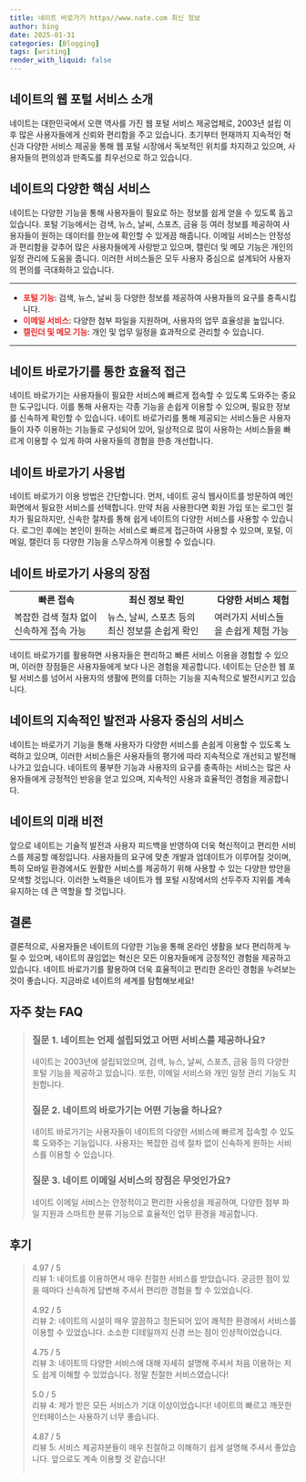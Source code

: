 ```yaml
---
title: 네이트 바로가기 https//www.nate.com 최신 정보
author: bing
date: 2025-01-31
categories: [Blogging]
tags: [writing]
render_with_liquid: false
---
```



<h2 id='네이트 소개'>네이트의 웹 포털 서비스 소개</h2>

<p>네이트는 대한민국에서 오랜 역사를 가진 웹 포털 서비스 제공업체로, 2003년 설립 이후 많은 사용자들에게 신뢰와 편리함을 주고 있습니다. 초기부터 현재까지 지속적인 혁신과 다양한 서비스 제공을 통해 웹 포털 시장에서 독보적인 위치를 차지하고 있으며, 사용자들의 편의성과 만족도를 최우선으로 하고 있습니다.</p>

<h2 id='네이트의 핵심 서비스'>네이트의 다양한 핵심 서비스</h2>

<p>네이트는 다양한 기능을 통해 사용자들이 필요로 하는 정보를 쉽게 얻을 수 있도록 돕고 있습니다. 포털 기능에서는 검색, 뉴스, 날씨, 스포츠, 금융 등 여러 정보를 제공하여 사용자들이 원하는 데이터를 한눈에 확인할 수 있게끔 해줍니다. 이메일 서비스는 안정성과 편리함을 갖추어 많은 사용자들에게 사랑받고 있으며, 캘린더 및 메모 기능은 개인의 일정 관리에 도움을 줍니다. 이러한 서비스들은 모두 사용자 중심으로 설계되어 사용자의 편의를 극대화하고 있습니다.</p>

<hr />

<ul>
    <li><b><span style="color: #ee2323;">포털 기능</span></b>: 검색, 뉴스, 날씨 등 다양한 정보를 제공하여 사용자들의 요구를 충족시킵니다.</li>
    <li><b><span style="color: #ee2323;">이메일 서비스</span></b>: 다양한 첨부 파일을 지원하며, 사용자의 업무 효율성을 높입니다.</li>
    <li><b><span style="color: #ee2323;">캘린더 및 메모 기능</span></b>: 개인 및 업무 일정을 효과적으로 관리할 수 있습니다.</li>
</ul>

<hr />

<h2 id='네이트 바로가기의 중요성'>네이트 바로가기를 통한 효율적 접근</h2>

<p>네이트 바로가기는 사용자들이 필요한 서비스에 빠르게 접속할 수 있도록 도와주는 중요한 도구입니다. 이를 통해 사용자는 각종 기능을 손쉽게 이용할 수 있으며, 필요한 정보를 신속하게 확인할 수 있습니다. 네이트 바로가리를 통해 제공되는 서비스들은 사용자들이 자주 이용하는 기능들로 구성되어 있어, 일상적으로 많이 사용하는 서비스들을 빠르게 이용할 수 있게 하여 사용자들의 경험을 한층 개선합니다.</p>

<h2 id='네이트 바로가기 사용법'>네이트 바로가기 사용법</h2>

<p>네이트 바로가기 이용 방법은 간단합니다. 먼저, 네이트 공식 웹사이트를 방문하여 메인 화면에서 필요한 서비스를 선택합니다. 만약 처음 사용한다면 회원 가입 또는 로그인 절차가 필요하지만, 신속한 절차를 통해 쉽게 네이트의 다양한 서비스를 사용할 수 있습니다. 로그인 후에는 본인이 원하는 서비스로 빠르게 접근하여 사용할 수 있으며, 포털, 이메일, 캘린더 등 다양한 기능을 스무스하게 이용할 수 있습니다.</p>

<h2 id='네이트 바로가기의 장점'>네이트 바로가기 사용의 장점</h2>

<table>
    <tr>
        <td style="text-align: center; height: 17px;"><b>빠른 접속</b></td>
        <td style="text-align: center; height: 17px;"><b>최신 정보 확인</b></td>
        <td style="text-align: center; height: 17px;"><b>다양한 서비스 체험</b></td>
    </tr>
    <tr>
        <td>복잡한 검색 절차 없이 신속하게 접속 가능</td>
        <td>뉴스, 날씨, 스포츠 등의 최신 정보를 손쉽게 확인</td>
        <td>여러가지 서비스들을 손쉽게 체험 가능</td>
    </tr>
</table>

<p>네이트 바로가기를 활용하면 사용자들은 편리하고 빠른 서비스 이용을 경험할 수 있으며, 이러한 장점들은 사용자들에게 보다 나은 경험을 제공합니다. 네이트는 단순한 웹 포털 서비스를 넘어서 사용자의 생활에 편의를 더하는 기능을 지속적으로 발전시키고 있습니다.</p>

<h2 id='마무리'>네이트의 지속적인 발전과 사용자 중심의 서비스</h2>

<p>네이트는 바로가기 기능을 통해 사용자가 다양한 서비스를 손쉽게 이용할 수 있도록 노력하고 있으며, 이러한 서비스들은 사용자들의 평가에 따라 지속적으로 개선되고 발전해 나가고 있습니다. 네이트의 풍부한 기능과 사용자의 요구를 충족하는 서비스는 많은 사용자들에게 긍정적인 반응을 얻고 있으며, 지속적인 사용과 효율적인 경험을 제공합니다.</p>

<h2 id='네이트의 미래'>네이트의 미래 비전</h2>

<p>앞으로 네이트는 기술적 발전과 사용자 피드백을 반영하여 더욱 혁신적이고 편리한 서비스를 제공할 예정입니다. 사용자들의 요구에 맞춘 개발과 업데이트가 이루어질 것이며, 특히 모바일 환경에서도 원활한 서비스를 제공하기 위해 사용할 수 있는 다양한 방안을 모색할 것입니다. 이러한 노력들은 네이트가 웹 포털 시장에서의 선두주자 지위를 계속 유지하는 데 큰 역할을 할 것입니다.</p>

<h2 id='결론'>결론</h2>

<p>결론적으로, 사용자들은 네이트의 다양한 기능을 통해 온라인 생활을 보다 편리하게 누릴 수 있으며, 네이트의 끊임없는 혁신은 모든 이용자들에게 긍정적인 경험을 제공하고 있습니다. 네이트 바로가기를 활용하여 더욱 효율적이고 편리한 온라인 경험을 누려보는 것이 좋습니다. 지금바로 네이트의 세계를 탐험해보세요!</p>


<h2 id='자주_찾는_FAQ'>자주 찾는 FAQ</h2>
<div itemscope="" itemtype="https://schema.org/FAQPage"> 
<blockquote> 
<div itemscope="" itemprop="mainEntity" itemtype="https://schema.org/Question"> 
<h3 itemprop="name">질문 1. 네이트는 언제 설립되었고 어떤 서비스를 제공하나요?</h3> 
<div itemscope="" itemprop="acceptedAnswer" itemtype="https://schema.org/Answer"> 
<span itemprop="text"> 
<p>네이트는 2003년에 설립되었으며, 검색, 뉴스, 날씨, 스포츠, 금융 등의 다양한 포털 기능을 제공하고 있습니다. 또한, 이메일 서비스와 개인 일정 관리 기능도 지원합니다.</p> 
</span> 
</div> 
</div> 

<div itemscope="" itemprop="mainEntity" itemtype="https://schema.org/Question"> 
<h3 itemprop="name">질문 2. 네이트의 바로가기는 어떤 기능을 하나요?</h3> 
<div itemscope="" itemprop="acceptedAnswer" itemtype="https://schema.org/Answer"> 
<span itemprop="text"> 
<p>네이트 바로가기는 사용자들이 네이트의 다양한 서비스에 빠르게 접속할 수 있도록 도와주는 기능입니다. 사용자는 복잡한 검색 절차 없이 신속하게 원하는 서비스를 이용할 수 있습니다.</p> 
</span> 
</div> 
</div> 

<div itemscope="" itemprop="mainEntity" itemtype="https://schema.org/Question"> 
<h3 itemprop="name">질문 3. 네이트 이메일 서비스의 장점은 무엇인가요?</h3> 
<div itemscope="" itemprop="acceptedAnswer" itemtype="https://schema.org/Answer"> 
<span itemprop="text"> 
<p>네이트 이메일 서비스는 안정적이고 편리한 사용성을 제공하며, 다양한 첨부 파일 지원과 스마트한 분류 기능으로 효율적인 업무 환경을 제공합니다.</p> 
</span> 
</div> 
</div> 

</blockquote> 
</div>
<h2 id='후기'>후기</h2>
<div itemscope itemtype="https://schema.org/Product">
  <blockquote>
  <div itemprop="review" itemscope itemtype="https://schema.org/Review">
      <div itemprop="reviewRating" itemscope itemtype="https://schema.org/Rating"> <span itemprop="ratingValue">4.97</span> / <span itemprop="bestRating">5</span> </div>
      <span itemprop="reviewBody">리뷰 1: 네이트를 이용하면서 매우 친절한 서비스를 받았습니다. 궁금한 점이 있을 때마다 신속하게 답변해 주셔서 편리한 경험을 할 수 있었습니다.</span>
  </div>
  <br>
  <div itemprop="review" itemscope itemtype="https://schema.org/Review">
      <div itemprop="reviewRating" itemscope itemtype="https://schema.org/Rating"> <span itemprop="ratingValue">4.92</span> / <span itemprop="bestRating">5</span> </div>
      <span itemprop="reviewBody">리뷰 2: 네이트의 시설이 매우 깔끔하고 정돈되어 있어 쾌적한 환경에서 서비스를 이용할 수 있었습니다. 소소한 디테일까지 신경 쓰는 점이 인상적이었습니다.</span>
  </div>
  <br>
  <div itemprop="review" itemscope itemtype="https://schema.org/Review">
      <div itemprop="reviewRating" itemscope itemtype="https://schema.org/Rating"> <span itemprop="ratingValue">4.75</span> / <span itemprop="bestRating">5</span> </div>
      <span itemprop="reviewBody">리뷰 3: 네이트의 다양한 서비스에 대해 자세히 설명해 주셔서 처음 이용하는 저도 쉽게 이해할 수 있었습니다. 정말 친절한 서비스였습니다!</span>
  </div>
  <br>
  <div itemprop="review" itemscope itemtype="https://schema.org/Review">
      <div itemprop="reviewRating" itemscope itemtype="https://schema.org/Rating"> <span itemprop="ratingValue">5.0</span> / <span itemprop="bestRating">5</span> </div>
      <span itemprop="reviewBody">리뷰 4: 제가 받은 모든 서비스가 기대 이상이었습니다! 네이트의 빠르고 깨끗한 인터페이스는 사용하기 너무 좋습니다.</span>
  </div>
  <br>
  <div itemprop="review" itemscope itemtype="https://schema.org/Review">
      <div itemprop="reviewRating" itemscope itemtype="https://schema.org/Rating"> <span itemprop="ratingValue">4.87</span> / <span itemprop="bestRating">5</span> </div>
      <span itemprop="reviewBody">리뷰 5: 서비스 제공자분들이 매우 친절하고 이해하기 쉽게 설명해 주셔서 좋았습니다. 앞으로도 계속 이용할 것 같습니다!</span>
  </div>
  <br>
  </blockquote>
</div>
